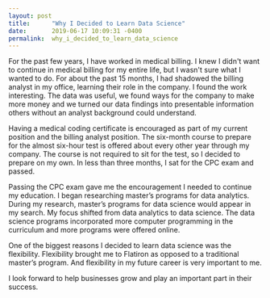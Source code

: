 ```yaml
---
layout: post
title:      "Why I Decided to Learn Data Science"
date:       2019-06-17 10:09:31 -0400
permalink:  why_i_decided_to_learn_data_science
---
```



For the past few years, I have worked in medical billing. I knew I didn't want to continue in medical billing for my entire life, but I wasn't sure what I wanted to do. For about the past 15 months, I had shadowed the billing analyst in my office, learning their role in the company. I found the work interesting. The data was useful, we found ways for the company to make more money and we turned our data findings into presentable information others without an analyst background could understand.

Having a medical coding certificate is encouraged as part of my current position and the billing analyst position. The six-month course to prepare for the almost six-hour test is offered about every other year through my company. The course is not required to sit for the test, so I decided to prepare on my own. In less than three months, I sat for the CPC exam and passed.

Passing the CPC exam gave me the encouragement I needed to continue my education. I began researching master’s programs for data analytics. During my research, master’s programs for data science would appear in my search. My focus shifted from data analytics to data science. The data science programs incorporated more computer programming in the curriculum and more programs were offered online. 

One of the biggest reasons I decided to learn data science was the flexibility. Flexibility brought me to Flatiron as opposed to a traditional master’s program. And flexibility in my future career is very important to me.

I look forward to help businesses grow and play an important part in their success.

